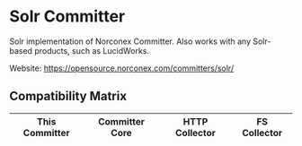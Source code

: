 Solr Committer
==============

Solr implementation of Norconex Committer.  Also works with any Solr-based products, such as LucidWorks.

Website: https://opensource.norconex.com/committers/solr/

## Compatibility Matrix

| This Committer   | Committer Core | HTTP Collector | FS Collector |
| ---------------- | -------------- | -------------- | ------------ |

